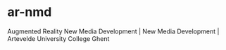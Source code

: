 # ar-nmd
Augmented Reality New Media Development | New Media Development | Artevelde University College Ghent

